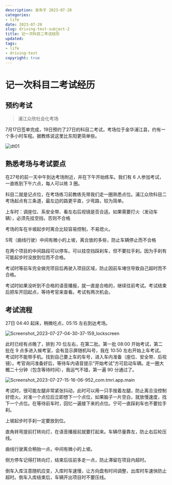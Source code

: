 ```yaml
---
description: 发布于 2023-07-28
categories:
- life
date: 2023-07-28
slug: driving-test-subject-2
title: 记一次科目二考试经历
updated: 
tags: 
- life
- driving-test
copyright: true
---
```


# 记一次科目二考试经历

## 预约考试

> 浦江众欣社会化考场

7月17日签单完成，19日预约了27日的科目二考试，考场位于金华浦江县，约有一个多小时车程。据教练说这里比东阳更简单些。

![dt01](https://media.opennet.top/i/2023/07/28/fmthc7-0.jpg)

## 熟悉考场与考试要点

在27号的前一天中午到达考场附近，并在下午开始练车。我们有 6 人参加考试，一直练到下午六点，每人可以练 3 圈。

科目二就是记点位，在考场练习前教练先带我们走一圈熟悉点位。浦江众欣科目二考场起点有三条道，最左边的路更平直，少弯路，较为简单。

上车时：调座位、系安全带、看左右后视镜是否合适。如果需要打火（发动车辆），必须先挂空挡，否则不合格

考场的车在半坡起步时离合比较容易控制，不易熄火。

S弯（曲线行驶）中间有微小的上坡，离合放的多些，防止车辆停止而不合格

在两个项目的中间路段可以停车。可以挂空挡踩刹车，但不要拉手刹。因为手刹有可能起步时没放到位而不合格。

考试时等前车完全做完项目后再驶入项目区域，防止因前车堵住导致自己超时而不合格。

考试时如果没听到不合格的语音播报，就一直是合格的，继续往前考试。考试结束后把车开回起点，等待考官来查看。考试有两次机会。

## 考试流程

27日 04:40 起床，稍微吃点，05:15 左右到达考场。

![Screenshot_2023-07-27-04-30-37-159_lockscreen](https://media.opennet.top/i/2023/07/28/h04ibw-0.jpg)

此时已经有点晚了，排到 70 位左右，在第二批。第一批 08:00 开始考试，第二批在 9 点多进入候考室，会有显示屏随机叫号，我在 10:50 左右开始上车考试。考试时不能带手机。找到自己要上车的车号，进入车内准备（座位、安全带、后视镜）。考官询问准备好后，等待车内语音提示“开始考试”方可启动车辆。走一圈大概二十分钟（包含等待时间），我运气不错，第一遍 90 分通过了。

![Screenshot_2023-07-27-15-16-06-952_com.tmri.app.main](https://media.opennet.top/i/2023/07/28/h0c9e3-0.jpg)

考试时，很可能左腿非常紧张抖动，此时可以用一只手按着左腿，防止离合没控制好熄火。对准一个点位后立即想下一个点位，如果脑子一片空白，就放慢速度，找下一个点位。在等待前车时，回忆一遍接下来的点位。宁可一直踩刹车也不要拉手刹。

上坡起步时手刹一定要放到位。

直角转弯提前打转向灯，在语音播报前就要打起来。车辆尽量靠左，防止右后轮压线。

曲线行驶离合稍抬一点，中间有微小的上坡。

侧方停车记得打转向灯，结束后往前多走一点，防止滞留在项目内超时。

倒车入库注意随机应变，入库时车速慢，让方向盘有时间调整，出库时车速快防止超时。倒车入库结束后，车辆开出项目时不要压线。